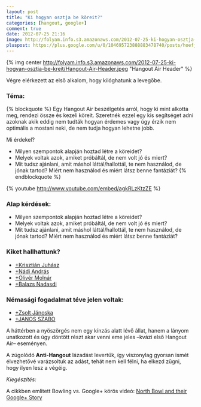 ```yaml
---
layout: post
title: "Ki hogyan osztja be köreit?"
categories: [hangout, google+]
comment: true
date: 2012-07-25 21:16
image: http://folyam.info.s3.amazonaws.com/2012-07-25-ki-hogyan-osztja-be-kreit/Hangout-Air-Header.jpeg
pluspost: https://plus.google.com/u/0/104695723888883478740/posts/hoefjakTc4G
---
```


{% img center http://folyam.info.s3.amazonaws.com/2012-07-25-ki-hogyan-osztja-be-kreit/Hangout-Air-Header.jpeg "Hangout Air Header" %}

Végre elérkezett az első alkalom, hogy kilóghatunk a levegőbe.

### Téma:

{% blockquote %}
Egy Hangout Air beszélgetés arról, hogy ki mint alkotta meg, rendezi össze és kezeli köreit. Szeretnék ezzel egy kis segítséget adni azoknak akik eddig nem tudták hogyan érdemes vagy úgy érzik nem optimális a mostani neki, de nem tudja hogyan lehetne jobb.

Mi érdekel?
 - Milyen szempontok alapján hoztad létre a köreidet?
 - Melyek voltak azok, amiket próbáltál, de nem volt jó és miert?
 - Mit tudsz ajánlani, amit máshol láttál/hallottál, te nem használod, de jónak tartod? Miért nem használod és miért látsz benne fantáziát?
{% endblockquote %}

<!--more-->

{% youtube http://www.youtube.com/embed/agkRLzKtzZE %}

### Alap kérdések:

* Milyen szempontok alapján hoztad létre a köreidet?
* Melyek voltak azok, amiket próbáltál, de nem volt jó és miert?
* Mit tudsz ajánlani, amit máshol láttál/hallottál, te nem használod, de jónak tartod?
Miért nem használod és miért látsz benne fantáziát?

### Kiket hallhattunk?

* [+Krisztián Juhász](https://plus.google.com/u/0/103732035588449473598/posts)
* [+Nádi András](https://plus.google.com/u/0/118204807117177284641/posts)
* [+Olivér Molnár](https://plus.google.com/u/0/117161540096267216498/posts)
* [+Balazs Nadasdi](https://plus.google.com/u/0/104695723888883478740/posts)

### Némasági fogadalmat téve jelen voltak:

* [+Zsolt Jánoska](https://plus.google.com/u/0/114975341701171519868/posts)
* [+JANOS SZABO](https://plus.google.com/u/0/118194280925116871524/posts)

A háttérben a nyöszörgés nem egy kínzás alatt lévő állat, hanem a lányom unatkozott és úgy
 döntött részt akar venni eme jeles –kvázi első Hangout Air– eseményen.

A zúgolódó __Anti-Hangout__ lázadást levertük, így viszonylag gyorsan ismét élvezhetővé
varázsoltuk az adást, tehát nem kell félni, ha elkezd zűgni, hogy ilyen lesz a végéig.

_Kiegészítés:_

A cikkben emlitett Bowling vs. Google+ körös videó:
[North Bowl and their Google+ Story](http://www.youtube.com/watch?v=beEx-fjgj6U)